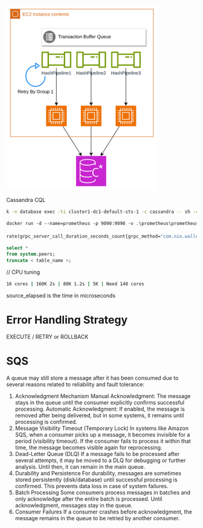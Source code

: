 <img alt="core-algorithm" src="docs/nio-algorithm.png" width="400">

Cassandra CQL

```bash
k -n database exec -ti cluster1-dc1-default-sts-1 -c cassandra -- sh -c "cqlsh -u 'cluster1-superuser' -p 't72v7ioLWEfo7fPbiWfjO1YZ2NWoxxAjLuQaqNdNA8wSbFKicPirjA'"
```

```dockerfile
docker run -d --name=prometheus -p 9090:9090 -v .\prometheus\prometheus.yaml:/etc/prometheus/prometheus.yml prom/prometheus

rate(grpc_server_call_duration_seconds_count{grpc_method="com.nio.wallet.grpc.WalletService/transfer"}[1m])
```

```sql
select *
from system.peers;
truncate < table_name >;
```

// CPU tuning

```bash
16 cores | 160K 2s | 80K 1.2s | 5K | Need 140 cores
```

source_elapsed is the time in microseconds

# Error Handling Strategy

EXECUTE / RETRY or ROLLBACK

# SQS

A queue may still store a message after it has been consumed due to several reasons related to reliability and fault
tolerance:

1. Acknowledgment Mechanism
   Manual Acknowledgment: The message stays in the queue until the consumer explicitly confirms successful processing.
   Automatic Acknowledgment: If enabled, the message is removed after being delivered, but in some systems, it remains
   until processing is confirmed.
2. Message Visibility Timeout (Temporary Lock)
   In systems like Amazon SQS, when a consumer picks up a message, it becomes invisible for a period (visibility
   timeout).
   If the consumer fails to process it within that time, the message becomes visible again for reprocessing.
3. Dead-Letter Queue (DLQ)
   If a message fails to be processed after several attempts, it may be moved to a DLQ for debugging or further
   analysis.
   Until then, it can remain in the main queue.
4. Durability and Persistence
   For durability, messages are sometimes stored persistently (disk/database) until successful processing is confirmed.
   This prevents data loss in case of system failures.
5. Batch Processing
   Some consumers process messages in batches and only acknowledge after the entire batch is processed.
   Until acknowledgment, messages stay in the queue.
6. Consumer Failures
   If a consumer crashes before acknowledgment, the message remains in the queue to be retried by another consumer.